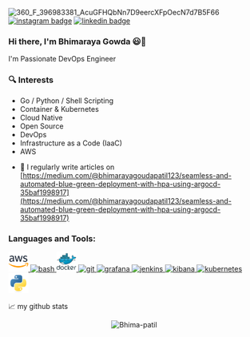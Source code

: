 ![360_F_396983381_AcuGFHQbNn7D9eercXFpOecN7d7B5F66](https://github.com/Bhima-patil/Bhima-patil/assets/112846920/d920a7f5-4a38-4336-ac71-7c1d034c2b2d)
[![instagram badge](https://img.shields.io/badge/Instagram-E4405F?style=for-the-badge&logo=instagram&logoColor=white)](https://www.instagram.com/bhimarayagoudapatil) 
[![linkedin badge](https://img.shields.io/badge/LinkedIn-0077B5?style=for-the-badge&logo=linkedin&logoColor=white)](https://www.linkedin.com/in/bhimarayagouda-patil-76655a1a5)

### Hi there, I'm Bhimaraya Gowda 😃👋
I'm Passionate DevOps Engineer

### 🔍 Interests

* Go / Python / Shell Scripting
* Container & Kubernetes 
* Cloud Native
* Open Source
* DevOps
* Infrastructure as a Code (IaaC)
* AWS

- 📝 I regularly write articles on [https://medium.com/@bhimarayagoudapatil123/seamless-and-automated-blue-green-deployment-with-hpa-using-argocd-35baf1998917](https://medium.com/@bhimarayagoudapatil123/seamless-and-automated-blue-green-deployment-with-hpa-using-argocd-35baf1998917)

<h3 align="left">Languages and Tools:</h3>
<p align="left"> <a href="https://aws.amazon.com" target="_blank" rel="noreferrer"> <img src="https://raw.githubusercontent.com/devicons/devicon/master/icons/amazonwebservices/amazonwebservices-original-wordmark.svg" alt="aws" width="40" height="40"/> </a> <a href="https://www.gnu.org/software/bash/" target="_blank" rel="noreferrer"> <img src="https://www.vectorlogo.zone/logos/gnu_bash/gnu_bash-icon.svg" alt="bash" width="40" height="40"/> </a> <a href="https://www.docker.com/" target="_blank" rel="noreferrer"> <img src="https://raw.githubusercontent.com/devicons/devicon/master/icons/docker/docker-original-wordmark.svg" alt="docker" width="40" height="40"/> </a> <a href="https://git-scm.com/" target="_blank" rel="noreferrer"> <img src="https://www.vectorlogo.zone/logos/git-scm/git-scm-icon.svg" alt="git" width="40" height="40"/> </a> <a href="https://grafana.com" target="_blank" rel="noreferrer"> <img src="https://www.vectorlogo.zone/logos/grafana/grafana-icon.svg" alt="grafana" width="40" height="40"/> </a> <a href="https://www.jenkins.io" target="_blank" rel="noreferrer"> <img src="https://www.vectorlogo.zone/logos/jenkins/jenkins-icon.svg" alt="jenkins" width="40" height="40"/> </a> <a href="https://www.elastic.co/kibana" target="_blank" rel="noreferrer"> <img src="https://www.vectorlogo.zone/logos/elasticco_kibana/elasticco_kibana-icon.svg" alt="kibana" width="40" height="40"/> </a> <a href="https://kubernetes.io" target="_blank" rel="noreferrer"> <img src="https://www.vectorlogo.zone/logos/kubernetes/kubernetes-icon.svg" alt="kubernetes" width="40" height="40"/> </a> <a href="https://www.python.org" target="_blank" rel="noreferrer"> <img src="https://raw.githubusercontent.com/devicons/devicon/master/icons/python/python-original.svg" alt="python" width="40" height="40"/> </a> </p>

📈 my github stats

<p align="center"> <img src="https://github-readme-stats.vercel.app/api?username=Bhima-patil&show_icons=true&theme=gotham" alt="Bhima-patil" />

